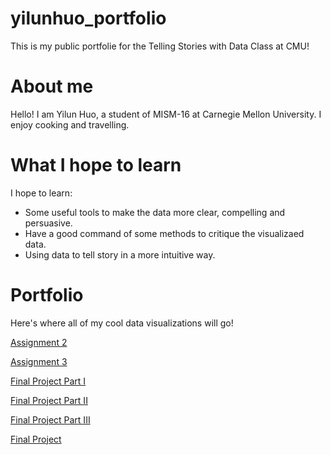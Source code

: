 # yilunhuo_portfolio
This is my public portfolie for the Telling Stories with Data Class at CMU!

# About me
Hello! I am Yilun Huo, a student of MISM-16 at Carnegie Mellon University. 
I enjoy cooking and travelling.

# What I hope to learn
I hope to learn:
- Some useful tools to make the data more clear, compelling and persuasive.
- Have a good command of some methods to critique the visualizaed data.
- Using data to tell story in a more intuitive way.

# Portfolio
Here's where all of my cool data visualizations will go!

[Assignment 2](/dataviz2.md)

[Assignment 3](/dataviz3.md)

[Final Project Part I](/dataviz4.md)

[Final Project Part II](/dataviz5.md)

[Final Project Part III](/dataviz6.md)

[Final Project](https://carnegiemellon.shorthandstories.com/try-a-new-lifestyle--/index.html)


